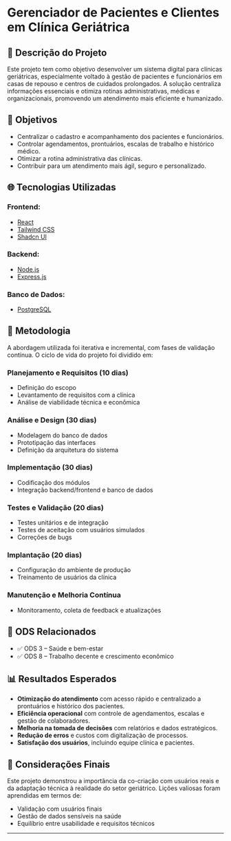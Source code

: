 # Gerenciador de Pacientes e Clientes em Clínica Geriátrica

## 📘 Descrição do Projeto

Este projeto tem como objetivo desenvolver um sistema digital para clínicas geriátricas, especialmente voltado à gestão de pacientes e funcionários em casas de repouso e centros de cuidados prolongados. A solução centraliza informações essenciais e otimiza rotinas administrativas, médicas e organizacionais, promovendo um atendimento mais eficiente e humanizado.

## 🎯 Objetivos

- Centralizar o cadastro e acompanhamento dos pacientes e funcionários.
- Controlar agendamentos, prontuários, escalas de trabalho e histórico médico.
- Otimizar a rotina administrativa das clínicas.
- Contribuir para um atendimento mais ágil, seguro e personalizado.

## 🌐 Tecnologias Utilizadas

### Frontend:
- [React](https://react.dev/)
- [Tailwind CSS](https://tailwindcss.com/)
- [Shadcn UI](https://ui.shadcn.com/)

### Backend:
- [Node.js](https://nodejs.org/)
- [Express.js](https://expressjs.com/)

### Banco de Dados:
- [PostgreSQL](https://www.postgresql.org/)

## 🔁 Metodologia

A abordagem utilizada foi iterativa e incremental, com fases de validação contínua. O ciclo de vida do projeto foi dividido em:

### Planejamento e Requisitos (10 dias)
- Definição do escopo
- Levantamento de requisitos com a clínica
- Análise de viabilidade técnica e econômica

### Análise e Design (30 dias)
- Modelagem do banco de dados
- Prototipação das interfaces
- Definição da arquitetura do sistema

### Implementação (30 dias)
- Codificação dos módulos
- Integração backend/frontend e banco de dados

### Testes e Validação (20 dias)
- Testes unitários e de integração
- Testes de aceitação com usuários simulados
- Correções de bugs

### Implantação (20 dias)
- Configuração do ambiente de produção
- Treinamento de usuários da clínica

### Manutenção e Melhoria Contínua
- Monitoramento, coleta de feedback e atualizações

## 🌱 ODS Relacionados

- ✅ ODS 3 – Saúde e bem-estar  
- ✅ ODS 8 – Trabalho decente e crescimento econômico

## 📊 Resultados Esperados

- **Otimização do atendimento** com acesso rápido e centralizado a prontuários e histórico dos pacientes.
- **Eficiência operacional** com controle de agendamentos, escalas e gestão de colaboradores.
- **Melhoria na tomada de decisões** com relatórios e dados estratégicos.
- **Redução de erros** e custos com digitalização de processos.
- **Satisfação dos usuários**, incluindo equipe clínica e pacientes.


## 💬 Considerações Finais

Este projeto demonstrou a importância da co-criação com usuários reais e da adaptação técnica à realidade do setor geriátrico. Lições valiosas foram aprendidas em termos de:

- Validação com usuários finais
- Gestão de dados sensíveis na saúde
- Equilíbrio entre usabilidade e requisitos técnicos

---
